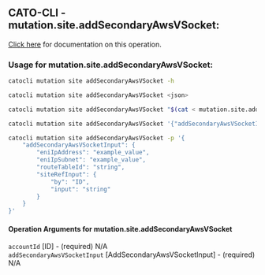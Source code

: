 
## CATO-CLI - mutation.site.addSecondaryAwsVSocket:
[Click here](https://api.catonetworks.com/documentation/#mutation-mutation.site.addSecondaryAwsVSocket) for documentation on this operation.

### Usage for mutation.site.addSecondaryAwsVSocket:

```bash
catocli mutation site addSecondaryAwsVSocket -h

catocli mutation site addSecondaryAwsVSocket <json>

catocli mutation site addSecondaryAwsVSocket "$(cat < mutation.site.addSecondaryAwsVSocket.json)"

catocli mutation site addSecondaryAwsVSocket '{"addSecondaryAwsVSocketInput":{"eniIpAddress":"example_value","eniIpSubnet":"example_value","routeTableId":"string","siteRefInput":{"by":"ID","input":"string"}}}'

catocli mutation site addSecondaryAwsVSocket -p '{
    "addSecondaryAwsVSocketInput": {
        "eniIpAddress": "example_value",
        "eniIpSubnet": "example_value",
        "routeTableId": "string",
        "siteRefInput": {
            "by": "ID",
            "input": "string"
        }
    }
}'
```

#### Operation Arguments for mutation.site.addSecondaryAwsVSocket ####

`accountId` [ID] - (required) N/A    
`addSecondaryAwsVSocketInput` [AddSecondaryAwsVSocketInput] - (required) N/A    
